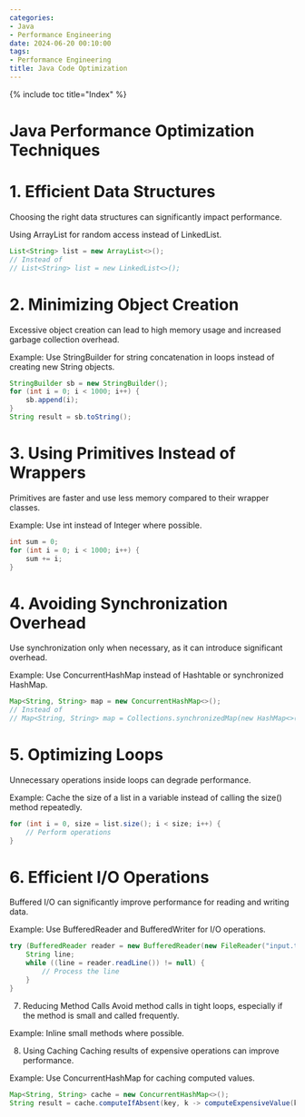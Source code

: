 ```yaml
---
categories:
- Java
- Performance Engineering
date: 2024-06-20 00:10:00
tags:
- Performance Engineering
title: Java Code Optimization
---
```


{% include toc title="Index" %}

# Java Performance Optimization Techniques

# 1. Efficient Data Structures

Choosing the right data structures can significantly impact performance.

Using ArrayList for random access instead of LinkedList.

```java
List<String> list = new ArrayList<>();
// Instead of
// List<String> list = new LinkedList<>();
```

# 2. Minimizing Object Creation

Excessive object creation can lead to high memory usage and increased garbage
collection overhead.

Example:
Use StringBuilder for string concatenation in loops instead of creating new
String objects.

```java
StringBuilder sb = new StringBuilder();
for (int i = 0; i < 1000; i++) {
    sb.append(i);
}
String result = sb.toString();
```

# 3. Using Primitives Instead of Wrappers

Primitives are faster and use less memory compared to their wrapper classes.

Example:
Use int instead of Integer where possible.

```java
int sum = 0;
for (int i = 0; i < 1000; i++) {
    sum += i;
}
```

# 4. Avoiding Synchronization Overhead

Use synchronization only when necessary, as it can introduce significant
overhead.

Example:
Use ConcurrentHashMap instead of Hashtable or synchronized HashMap.

```java
Map<String, String> map = new ConcurrentHashMap<>();
// Instead of
// Map<String, String> map = Collections.synchronizedMap(new HashMap<>());
```

# 5. Optimizing Loops

Unnecessary operations inside loops can degrade performance.

Example:
Cache the size of a list in a variable instead of calling the size() method
repeatedly.

```java
for (int i = 0, size = list.size(); i < size; i++) {
    // Perform operations
}
```

# 6. Efficient I/O Operations

Buffered I/O can significantly improve performance for reading and writing data.

Example:
Use BufferedReader and BufferedWriter for I/O operations.

```java
try (BufferedReader reader = new BufferedReader(new FileReader("input.txt"))) {
    String line;
    while ((line = reader.readLine()) != null) {
        // Process the line
    }
}
```

7. Reducing Method Calls
   Avoid method calls in tight loops, especially if the method is small and
   called frequently.

Example:
Inline small methods where possible.

8. Using Caching
   Caching results of expensive operations can improve performance.

Example:
Use ConcurrentHashMap for caching computed values.

```java
Map<String, String> cache = new ConcurrentHashMap<>();
String result = cache.computeIfAbsent(key, k -> computeExpensiveValue(k));
```